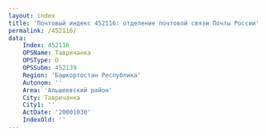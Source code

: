 ```yaml
---
layout: index
title: 'Почтовый индекс 452116: отделение почтовой связи Почты России'
permalink: /452116/
data:
    Index: 452116
    OPSName: Тавричанка
    OPSType: О
    OPSSubm: 452139
    Region: 'Башкортостан Республика'
    Autonom: ''
    Area: 'Альшеевский район'
    City: Тавричанка
    City1: ''
    ActDate: '20001030'
    IndexOld: ''
---
```

